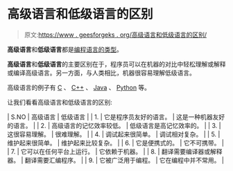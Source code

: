 # 高级语言和低级语言的区别

> 原文:[https://www . geesforgeks . org/高级语言和低级语言的区别/](https://www.geeksforgeeks.org/difference-between-high-level-and-low-level-languages/)

**高级语言**和**低级语言**都是[编程语言的类型](https://www.geeksforgeeks.org/introduction-to-programming-languages/)。

**高级语言**和**低级语言**的主要区别在于，程序员可以在机器的对比中轻松理解或解释或编译高级语言。另一方面，与人类相比，机器很容易理解低级语言。

高级语言的例子有 [C](https://www.geeksforgeeks.org/c/) 、 [C++](https://www.geeksforgeeks.org/c-plus-plus/) 、 [Java](https://www.geeksforgeeks.org/java/) 、 [Python](https://www.geeksforgeeks.org/python-programming-language/) 等。

让我们看看高级语言和低级语言的区别:

| S.NO | 高级语言 | 低级语言 |
| 1. | 它是程序员友好的语言。 | 这是一种机器友好的语言。 |
| 2. | 高级语言的记忆效率较低。 | 低级语言是高记忆效率的。 |
| 3. | 这很容易理解。 | 很难理解。 |
| 4. | 调试起来很简单。 | 调试相对复杂。 |
| 5. | 维护起来很简单。 | 维护起来比较复杂。 |
| 6. | 它是便携式的。 | 它不可携带。 |
| 7. | 它可以在任何平台上运行。 | 它依赖于机器。 |
| 8. | 翻译需要编译器或解释器。 | 翻译需要汇编程序。 |
| 9. | 它被广泛用于编程。 | 它在编程中并不常用。 |